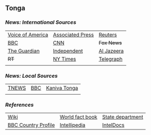 ## Tonga ##

### _News: International Sources_ ###
|   |   |   |
| --- | --- | --- |
| [Voice of America](https://www.voanews.com/search?search_api_fulltext=Tonga&type=1&sort_by=publication_time) | [Associated Press](https://apnews.com/Tonga) | [Reuters](https://www.reuters.com/places/Tonga) |
| [BBC](https://www.bbc.com/news/topics/ce1qrvlexgzt/tonga) | [CNN](https://www.cnn.com/search/?q=Tonga&size=10&type=article) | ~~Fox News~~ |
| [The Guardian](https://www.theguardian.com/world/Tonga) | [Independent](https://www.independent.co.uk/topic/Tonga) | [Al Jazeera](https://www.aljazeera.com/topics/country/Tonga.html) |
| ~~RT~~ | [NY Times](https://www.nytimes.com/topic/destination/tonga) | [Telegraph](https://www.telegraph.co.uk/Tonga/) |
|  |  |  |

### _News: Local Sources_ ###
|   |   |   |
| --- | --- | --- |
| [TNEWS](http://www.tnews.co.nz/) | [BBC](https://www.bbc.com/news/topics/ce1qrvlexgzt/tonga) | [Kaniva Tonga](https://www.kanivatonga.nz/category/news/) |
|  |  |  |


### _References_ ###
|   |   |   |
| --- | --- | --- |
| [Wiki](https://en.wikipedia.org/wiki/Tonga) | [World fact book](https://www.cia.gov/library/publications/resources/the-world-factbook/geos/tn.html) | [State department](https://www.state.gov/countries-areas/tonga/) |
| [BBC Country Profile](https://www.bbc.com/news/world-asia-pacific-16197014) | [Intellipedia](https://intellipedia.intelink.gov/wiki/Tonga) | [IntelDocs](https://inteldocs.intelink.gov/search/folder?q=Tonga) |
